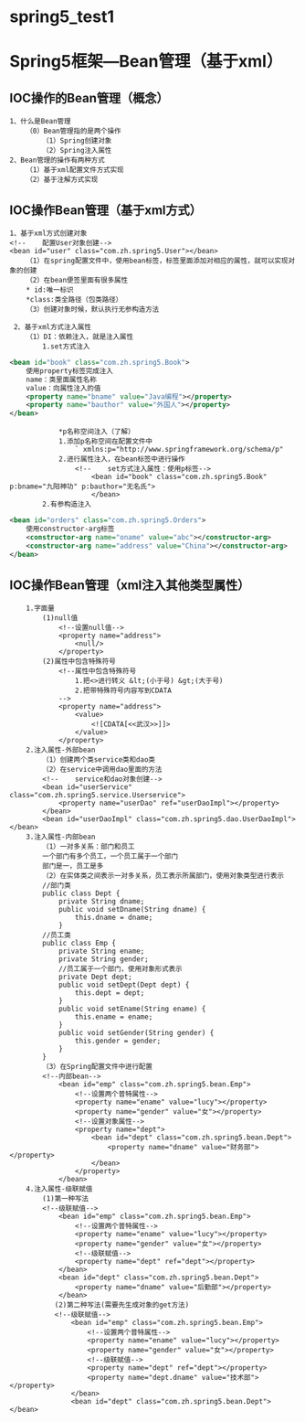 # spring5_test1
# Spring5框架—Bean管理（基于xml）
## IOC操作的Bean管理（概念）
    1、什么是Bean管理
        （0）Bean管理指的是两个操作
            （1）Spring创建对象
            （2）Spring注入属性
    2、Bean管理的操作有两种方式
        （1）基于xml配置文件方式实现
        （2）基于注解方式实现
## IOC操作Bean管理（基于xml方式）
    1、基于xml方式创建对象
    <!--    配置User对象创建-->
    <bean id="user" class="com.zh.spring5.User"></bean>
        （1）在spring配置文件中，使用bean标签，标签里面添加对相应的属性，就可以实现对象的创建
        （2）在bean便签里面有很多属性
        * id:唯一标识
        *class:类全路径（包类路径）
        （3）创建对象时候，默认执行无参构造方法

     2、基于xml方式注入属性
        （1）DI：依赖注入，就是注入属性
            1.set方式注入
```xml
<bean id="book" class="com.zh.spring5.Book">
    使用property标签完成注入
    name：类里面属性名称
    value：向属性注入的值
    <property name="bname" value="Java编程"></property>
    <property name="bauthor" value="外国人"></property>
</bean>
```
                *p名称空间注入（了解）
                1.添加p名称空间在配置文件中
                    ` xmlns:p="http://www.springframework.org/schema/p" 
                2.进行属性注入，在bean标签中进行操作
                    <!--    set方式注入属性：使用p标签-->
                        <bean id="book" class="com.zh.spring5.Book" p:bname="九阳神功" p:bauthor="无名氏">
                        </bean>
            2.有参构造注入
```xml
<bean id="orders" class="com.zh.spring5.Orders">
    使用constructor-arg标签
    <constructor-arg name="oname" value="abc"></constructor-arg>
    <constructor-arg name="address" value="China"></constructor-arg>
</bean>
```
   ## IOC操作Bean管理（xml注入其他类型属性）
        1.字面量
            (1)null值
                <!--设置null值-->
                <property name="address">
                    <null/>
                </property>
            (2)属性中包含特殊符号
                <!--属性中包含特殊符号
                    1.把<>进行转义 &lt;(小于号) &gt;(大于号)
                    2.把带特殊符号内容写到CDATA
                -->
                <property name="address">
                    <value>
                        <![CDATA[<<武汉>>]]>
                    </value>
                </property>
        2.注入属性-外部bean
            （1）创建两个类service类和dao类
            （2）在service中调用dao里面的方法
            <!--    service和dao对象创建-->
            <bean id="userService" class="com.zh.spring5.service.Userservice">
                <property name="userDao" ref="userDaoImpl"></property>
            </bean>
            <bean id="userDaoImpl" class="com.zh.spring5.dao.UserDaoImpl"></bean>
        3.注入属性-内部bean
            （1）一对多关系：部门和员工
            一个部门有多个员工，一个员工属于一个部门
            部门是一，员工是多
            （2）在实体类之间表示一对多关系，员工表示所属部门，使用对象类型进行表示
            //部门类
            public class Dept {
                private String dname;
                public void setDname(String dname) {
                    this.dname = dname;
                }
            //员工类
            public class Emp {
                private String ename;
                private String gender;
                //员工属于一个部门，使用对象形式表示
                private Dept dept;
                public void setDept(Dept dept) {
                    this.dept = dept;
                }
                public void setEname(String ename) {
                    this.ename = ename;
                }
                public void setGender(String gender) {
                    this.gender = gender;
                }
            }
            （3）在Spring配置文件中进行配置
            <!--内部bean-->
                <bean id="emp" class="com.zh.spring5.bean.Emp">
                    <!--设置两个普特属性-->
                    <property name="ename" value="lucy"></property>
                    <property name="gender" value="女"></property>
                    <!--设置对象属性-->
                    <property name="dept">
                        <bean id="dept" class="com.zh.spring5.bean.Dept">
                            <property name="dname" value="财务部"></property>
                        </bean>
                    </property>
                </bean>
        4.注入属性-级联赋值
            (1)第一种写法
            <!--级联赋值-->
                <bean id="emp" class="com.zh.spring5.bean.Emp">
                    <!--设置两个普特属性-->
                    <property name="ename" value="lucy"></property>
                    <property name="gender" value="女"></property>
                    <!--级联赋值-->
                    <property name="dept" ref="dept"></property>
                </bean>
                <bean id="dept" class="com.zh.spring5.bean.Dept">
                    <property name="dname" value="后勤部"></property>
                </bean>
               (2)第二种写法(需要先生成对象的get方法)
               <!--级联赋值-->
                   <bean id="emp" class="com.zh.spring5.bean.Emp">
                       <!--设置两个普特属性-->
                       <property name="ename" value="lucy"></property>
                       <property name="gender" value="女"></property>
                       <!--级联赋值-->
                       <property name="dept" ref="dept"></property>
                       <property name="dept.dname" value="技术部"></property>
                   </bean>
                   <bean id="dept" class="com.zh.spring5.bean.Dept"></bean>

